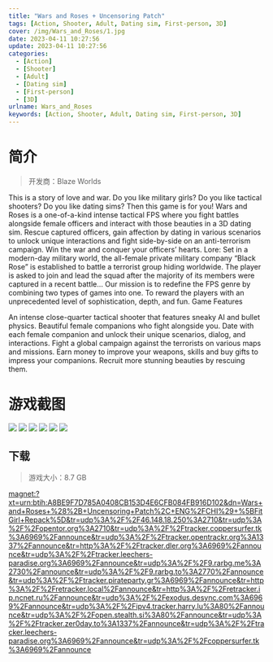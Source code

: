 ```yaml
---
title: "Wars and Roses + Uncensoring Patch"
tags: [Action, Shooter, Adult, Dating sim, First-person, 3D]
cover: /img/Wars_and_Roses/1.jpg
date: 2023-04-11 10:27:56
update: 2023-04-11 10:27:56
categories: 
  - [Action]
  - [Shooter]
  - [Adult]
  - [Dating sim]
  - [First-person]
  - [3D]
urlname: Wars_and_Roses
keywords: [Action, Shooter, Adult, Dating sim, First-person, 3D]
---
```

# 简介

> 开发商：Blaze Worlds

This is a story of love and war.
Do you like military girls? Do you like tactical shooters? Do you like dating sims? Then this game is for you!
Wars and Roses is a one-of-a-kind intense tactical FPS where you fight battles alongside female officers and interact with those beauties in a 3D dating sim. Rescue captured officers, gain affection by dating in various scenarios to unlock unique interactions and fight side-by-side on an anti-terrorism campaign.
Win the war and conquer your officers’ hearts.
Lore:
Set in a modern-day military world, the all-female private military company “Black Rose” is established to battle a terrorist group hiding worldwide. The player is asked to join and lead the squad after the majority of its members were captured in a recent battle…
Our mission is to redefine the FPS genre by combining two types of games into one. To reward the players with an unprecedented level of sophistication, depth, and fun.
Game Features

An intense close-quarter tactical shooter that features sneaky AI and bullet physics.
Beautiful female companions who fight alongside you.
Date with each female companion and unlock their unique scenarios, dialog, and interactions.
Fight a global campaign against the terrorists on various maps and missions.
Earn money to improve your weapons, skills and buy gifts to impress your companions.
Recruit more stunning beauties by rescuing them.

# 游戏截图

![](/img/Wars_and_Roses/2.jpg)
![](/img/Wars_and_Roses/3.jpg)
![](/img/Wars_and_Roses/4.jpg)
![](/img/Wars_and_Roses/5.jpg)
![](/img/Wars_and_Roses/6.jpg)
![](/img/Wars_and_Roses/7.jpg)


## 下载

> 游戏大小：8.7 GB

[magnet:?xt=urn:btih:A8BE9F7D785A0408CB153D4E6CFB084FB916D102&amp;dn=Wars+and+Roses+%28%2B+Uncensoring+Patch%2C+ENG%2FCHI%29+%5BFitGirl+Repack%5D&amp;tr=udp%3A%2F%2F46.148.18.250%3A2710&amp;tr=udp%3A%2F%2Fopentor.org%3A2710&amp;tr=udp%3A%2F%2Ftracker.coppersurfer.tk%3A6969%2Fannounce&amp;tr=udp%3A%2F%2Ftracker.opentrackr.org%3A1337%2Fannounce&amp;tr=http%3A%2F%2Ftracker.dler.org%3A6969%2Fannounce&amp;tr=udp%3A%2F%2Ftracker.leechers-paradise.org%3A6969%2Fannounce&amp;tr=udp%3A%2F%2F9.rarbg.me%3A2730%2Fannounce&amp;tr=udp%3A%2F%2F9.rarbg.to%3A2770%2Fannounce&amp;tr=udp%3A%2F%2Ftracker.pirateparty.gr%3A6969%2Fannounce&amp;tr=http%3A%2F%2Fretracker.local%2Fannounce&amp;tr=http%3A%2F%2Fretracker.ip.ncnet.ru%2Fannounce&amp;tr=udp%3A%2F%2Fexodus.desync.com%3A6969%2Fannounce&amp;tr=udp%3A%2F%2Fipv4.tracker.harry.lu%3A80%2Fannounce&amp;tr=udp%3A%2F%2Fopen.stealth.si%3A80%2Fannounce&amp;tr=udp%3A%2F%2Ftracker.zer0day.to%3A1337%2Fannounce&amp;tr=udp%3A%2F%2Ftracker.leechers-paradise.org%3A6969%2Fannounce&amp;tr=udp%3A%2F%2Fcoppersurfer.tk%3A6969%2Fannounce](magnet:?xt=urn:btih:A8BE9F7D785A0408CB153D4E6CFB084FB916D102&amp;dn=Wars+and+Roses+%28%2B+Uncensoring+Patch%2C+ENG%2FCHI%29+%5BFitGirl+Repack%5D&amp;tr=udp%3A%2F%2F46.148.18.250%3A2710&amp;tr=udp%3A%2F%2Fopentor.org%3A2710&amp;tr=udp%3A%2F%2Ftracker.coppersurfer.tk%3A6969%2Fannounce&amp;tr=udp%3A%2F%2Ftracker.opentrackr.org%3A1337%2Fannounce&amp;tr=http%3A%2F%2Ftracker.dler.org%3A6969%2Fannounce&amp;tr=udp%3A%2F%2Ftracker.leechers-paradise.org%3A6969%2Fannounce&amp;tr=udp%3A%2F%2F9.rarbg.me%3A2730%2Fannounce&amp;tr=udp%3A%2F%2F9.rarbg.to%3A2770%2Fannounce&amp;tr=udp%3A%2F%2Ftracker.pirateparty.gr%3A6969%2Fannounce&amp;tr=http%3A%2F%2Fretracker.local%2Fannounce&amp;tr=http%3A%2F%2Fretracker.ip.ncnet.ru%2Fannounce&amp;tr=udp%3A%2F%2Fexodus.desync.com%3A6969%2Fannounce&amp;tr=udp%3A%2F%2Fipv4.tracker.harry.lu%3A80%2Fannounce&amp;tr=udp%3A%2F%2Fopen.stealth.si%3A80%2Fannounce&amp;tr=udp%3A%2F%2Ftracker.zer0day.to%3A1337%2Fannounce&amp;tr=udp%3A%2F%2Ftracker.leechers-paradise.org%3A6969%2Fannounce&amp;tr=udp%3A%2F%2Fcoppersurfer.tk%3A6969%2Fannounce)